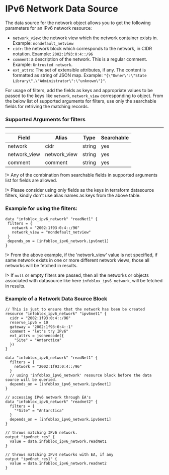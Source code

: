 # IPv6 Network Data Source

The data source for the network object allows you to get the following parameters for an IPv6 network resource:

* `network_view`: the network view which the network container exists in. Example: `nondefault_netview`
* `cidr`: the network block which corresponds to the network, in CIDR notation. Example: `2002:1f93:0:4::/96`
* `comment`: a description of the network. This is a regular comment. Example: `Untrusted network`.
* `ext_attrs`: The set of extensible attributes, if any. The content is formatted as string of JSON map. Example: `"{\"Owner\":\"State Library\",\"Administrator\":\"unknown\"}"`.


For usage of filters, add the fields as keys and appropriate values to be passed to the keys like `network`, `network_view` corresponding to object.
From the below list of supported arguments for filters,  use only the searchable fields for retriving the matching records.

### Supported Arguments for filters

-----
| Field        | Alias        | Type   | Searchable |
|--------------|--------------|--------|------------|
| network      | cidr         | string | yes        |
| network_view | network_view | string | yes        |
| comment      | comment      | string | yes        |

!> Any of the combination from searchable fields in supported arguments list for fields are allowed.

!> Please consider using only fields as the keys in terraform datasource filters, kindly don't use alias names as keys from the above table.

### Example for using the filters:
 ```hcl
data "infoblox_ipv6_network" "readNet1" {
  filters = {
    network = "2002:1f93:0:4::/96"
    network_view = "nondefault_netview"
  }
  depends_on = [infoblox_ipv6_network.ipv6net1]
}
 ```

!> From the above example, if the 'network_view' value is not specified, if same network exists in one or more different network views, those
all networks will be fetched in results.

!> If `null` or empty filters are passed, then all the networks or objects associated with datasource like here `infoblox_ipv6_network`, will be fetched in results.

### Example of a Network Data Source Block

```hcl
// This is just to ensure that the network has been be created
resource "infoblox_ipv6_network" "ipv6net1" {
  cidr = "2002:1f93:0:4::/96"
  reserve_ipv6 = 10
  gateway = "2002:1f93:0:4::1"
  comment = "let's try IPv6"
  ext_attrs = jsonencode({
    "Site" = "Antarctica"
  })
}

data "infoblox_ipv6_network" "readNet1" {
  filters = {
    network = "2002:1f93:0:4::/96"
  }
  // using 'infoblox_ipv6_network' resource block before the data source will be queried.
  depends_on = [infoblox_ipv6_network.ipv6net1]
}

// accessing IPv6 network through EA's
data "infoblox_ipv6_network" "readnet2" {
  filters = {
    "*Site" = "Antarctica"
  }
  depends_on = [infoblox_ipv6_network.ipv6net1]
}

// throws matching IPv6 network.
output "ipv6net_res" {
  value = data.infoblox_ipv6_network.readNet1
}

// throws matching IPv4 networks with EA, if any
output "ipv6net_res1" {
  value = data.infoblox_ipv6_network.readnet2
}
```
